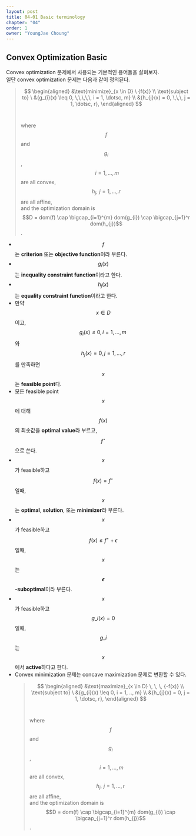 ```yaml
---
layout: post
title: 04-01 Basic terminology
chapter: "04"
order: 1
owner: "YoungJae Choung"
---
```

## Convex Optimization Basic

Convex optimization 문제에서 사용되는 기본적인 용어들을 살펴보자. <br>
일단 convex optimization 문제는 다음과 같이 정의된다.

>$$
>\begin{aligned}
>  &\text{minimize}_{x \in D} \ {f(x)} \\
>  \text{subject to} \ &{g_{i}(x) \leq 0, \,\,\,\,\, i = 1, \dotsc, m} \\
>  &{h_{j}(x) = 0, \,\,\, j = 1, \dotsc, r},
>\end{aligned}
>$$
> <br><br>
> where
> $$f$$ and $$g_{i}$$, $$\, \, i=1,\dotsc, m$$ are all convex, <br>
> $$h_j, \, \, j = 1, \dotsc, r$$ are all affine, <br>
> and the optimization domain is $$D = dom(f) \cap \bigcap_{i=1}^{m} dom(g_{i}) \cap  \bigcap_{j=1}^r dom(h_{j})$$.


* $$f$$는 **criterion** 또는 **objective function**이라 부른다.  
* $$g_{i}(x)$$는 **inequality constraint function**이라고 한다. 
* $$h_{j}(x)$$는 **equality constraint function**이라고 한다. 
* 만약 $$x \in D$$이고,
  $${g_{i}(x) \leq 0, \, i = 1, \dotsc, m} \, $$와
  $${h_{j}(x) = 0, j = 1, \dotsc, r}$$를 만족하면 $$x$$는 **feasible point**다.
* 모든 feasible point $$x$$에 대해  $$f(x)$$의 최솟값을 **optimal value**라 부르고, $$f^{\star}$$으로 쓴다.
* $$x$$가 feasible하고 $$f(x) = f^{\star}$$일때, $$x$$는 **optimal**, **solution**, 또는 **minimizer**라 부른다.
* $$x$$가 feasible하고 $$f(x) \le f^{\star} + \epsilon$$일때, $$x$$는 **$$\epsilon$$-suboptimal**이라 부른다.
* $$x$$가 feasible하고 $$g\_i(x) = 0$$일때, $$g\_i$$는 $$x$$에서 **active**하다고 한다.
* Convex minimization 문제는 concave maximization 문제로 변환할 수 있다.
    >$$
    >\begin{aligned}
    >  &\text{maximize}_{x \in D} \, \, \, {-f(x)} \\
    >  \text{subject to} \ &{g_{i}(x) \leq 0, i = 1, .., m} \\
    >  &{h_{j}(x) = 0, j = 1, \dotsc, r},
    >\end{aligned}
    >$$
    > <br><br>
    > where
    > $$f$$ and $$g_{i}$$, $$\, \, i=1,\dotsc, m$$ are all convex, <br>
    > $$h_j, \, \, j = 1, \dotsc, r$$ are all affine, <br>
    > and the optimization domain is $$D = dom(f) \cap \bigcap_{i=1}^{m} dom(g_{i}) \cap  \bigcap_{j=1}^r dom(h_{j})$$.
